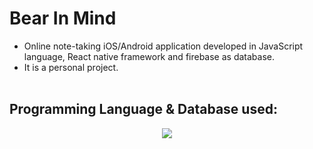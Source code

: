 # Bear In Mind
- Online note-taking iOS/Android application developed in JavaScript language, React native framework and firebase as database.
- It is a personal project.
<br><br>
## Programming Language & Database used:
<p align="center">
  <a href="https://skillicons.dev">
    <img src="https://skillicons.dev/icons?i=js,react,firebase" />
  </a>
</p>
